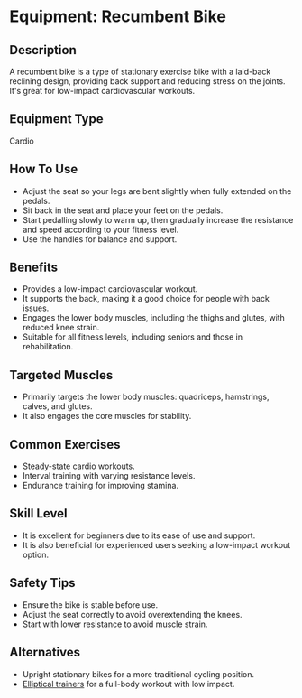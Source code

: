 # Equipment: Recumbent Bike

## Description
A recumbent bike is a type of stationary exercise bike with a laid-back reclining design, providing back support and reducing stress on the joints. It's great for low-impact cardiovascular workouts.

## Equipment Type
Cardio

## How To Use
<ul><li>Adjust the seat so your legs are bent slightly when fully extended on the pedals.</li><li>Sit back in the seat and place your feet on the pedals.</li><li>Start pedalling slowly to warm up, then gradually increase the resistance and speed according to your fitness level.</li><li>Use the handles for balance and support.</li></ul>

## Benefits
<ul><li>Provides a low-impact cardiovascular workout.</li><li>It supports the back, making it a good choice for people with back issues.</li><li>Engages the lower body muscles, including the thighs and glutes, with reduced knee strain.</li><li>Suitable for all fitness levels, including seniors and those in rehabilitation.</li></ul>

## Targeted Muscles
<ul><li>Primarily targets the lower body muscles: quadriceps, hamstrings, calves, and glutes.</li><li>It also engages the core muscles for stability.</li></ul>

## Common Exercises
<ul><li>Steady-state cardio workouts.</li><li>Interval training with varying resistance levels.</li><li>Endurance training for improving stamina.</li></ul>

## Skill Level
<ul><li>It is excellent for beginners due to its ease of use and support.</li><li>It is also beneficial for experienced users seeking a low-impact workout option.</li></ul>

## Safety Tips
<ul><li>Ensure the bike is stable before use.</li><li>Adjust the seat correctly to avoid overextending the knees.</li><li>Start with lower resistance to avoid muscle strain.</li></ul>

## Alternatives
<ul><li>Upright stationary bikes for a more traditional cycling position.</li><li><a href="/gym/equipment/elliptical-trainer">Elliptical trainers</a> for a full-body workout with low impact.</li></ul>

